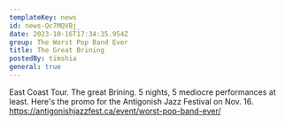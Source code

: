 ```yaml
---
templateKey: news
id: news-Qc7MQVBj_
date: 2023-10-16T17:34:35.954Z
group: The Worst Pop Band Ever
title: The Great Brining
postedBy: timshia
general: true
---
```

E﻿ast Coast Tour. The great Brining. 5 nights, 5 mediocre performances at least. Here's the promo for the Antigonish Jazz Festival on Nov. 16. <https://antigonishjazzfest.ca/event/worst-pop-band-ever/>